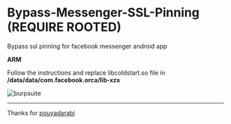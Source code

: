 # Bypass-Messenger-SSL-Pinning (REQUIRE ROOTED)
Bypass ssl pinning for facebook messenger android app

**ARM** 

Follow the instructions and replace libcoldstart.so file in **/data/data/com.facebook.orca/lib-xzs**

![burpsuite](https://raw.githubusercontent.com/knoobdev/Bypass-Facebook-SLL-Pinning/master/burp.jpg?54119)

---

Thanks for [pouyadarabi](https://github.com/pouyadarabi/Facebook_SSL_Pinning)